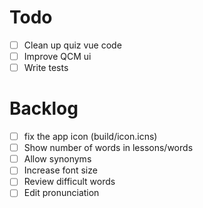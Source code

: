 # Todo
- [ ] Clean up quiz vue code
- [ ] Improve QCM ui
- [ ] Write tests

# Backlog
- [ ] fix the app icon (build/icon.icns)
- [ ] Show number of words in lessons/words
- [ ] Allow synonyms
- [ ] Increase font size
- [ ] Review difficult words
- [ ] Edit pronunciation
